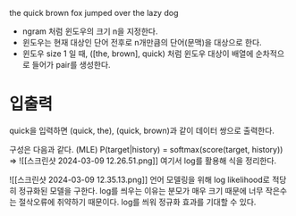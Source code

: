 the quick brown fox jumped over the lazy dog

- ngram 처럼 윈도우의 크기 n을 지정한다.
- 윈도우는 현재 대상인 단어 전후로 n개만큼의 단어(문맥)을 대상으로 한다.
- 윈도우 size 1 일 때, (\[the, brown], quick) 처럼 윈도우 대상이 배열에 순차적으로 들어가 pair를 생성한다.

# 입출력
quick을 입력하면 (quick, the), (quick, brown)과 같이 데이터 쌍으로 출력한다.

구성은 다음과 같다. (MLE)
P(target|history) = softmax(score(target, history)) =>
![[스크린샷 2024-03-09 12.26.51.png]]
여기서 log를 활용해 식을 정리한다.

 ![[스크린샷 2024-03-09 12.35.13.png]]
 언어 모델링을 위해 log likelihood로 적당히 정규화된 모델을 구한다.
 log를 씌우는 이유는 분모가 매우 크기 때문에 너무 작은수 는 절삭오류에 취약하기 때문이다.
 log를 씌워 정규화 효과를 기대할 수 있다.

 